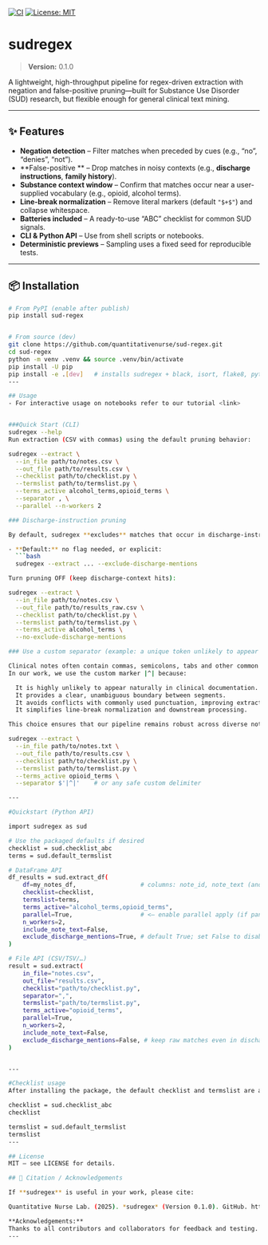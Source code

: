 [![CI](https://github.com/quantitativenurse/sud-regex/actions/workflows/lint.yml/badge.svg)](https://github.com/quantitativenurse/sud-regex/actions)
[![License: MIT](https://img.shields.io/badge/License-MIT-yellow.svg)](LICENSE)

# sudregex

> **Version:** 0.1.0

A lightweight, high-throughput pipeline for regex-driven extraction with negation and false-positive pruning—built for Substance Use Disorder (SUD) research, but flexible enough for general clinical text mining.

---

## ✨ Features

- **Negation detection** – Filter matches when preceded by cues (e.g., “no”, “denies”, “not”).  
- **False-positive ** – Drop matches in noisy contexts (e.g., **discharge instructions**, **family history**).  
- **Substance context window** – Confirm that matches occur near a user-supplied vocabulary (e.g., opioid, alcohol terms).  
- **Line-break normalization** – Remove literal markers (default `"$+$"`) and collapse whitespace.  
- **Batteries included** – A ready-to-use “ABC” checklist for common SUD signals.  
- **CLI & Python API** – Use from shell scripts or notebooks.  
- **Deterministic previews** – Sampling uses a fixed seed for reproducible tests.

---


## 📦 Installation

```bash
# From PyPI (enable after publish)
pip install sud-regex


# From source (dev)
git clone https://github.com/quantitativenurse/sud-regex.git
cd sud-regex
python -m venv .venv && source .venv/bin/activate
pip install -U pip
pip install -e .[dev]   # installs sudregex + black, isort, flake8, pytest, etc.
---

## Usage
- For interactive usage on notebooks refer to our tutorial <link>


###Quick Start (CLI)
sudregex --help
Run extraction (CSV with commas) using the default pruning behavior:

sudregex --extract \
  --in_file path/to/notes.csv \
  --out_file path/to/results.csv \
  --checklist path/to/checklist.py \
  --termslist path/to/termslist.py \
  --terms_active alcohol_terms,opioid_terms \
  --separator , \
  --parallel --n-workers 2

### Discharge-instruction pruning

By default, sudregex **excludes** matches that occur in discharge-instruction contexts.

- **Default:** no flag needed, or explicit:
  ```bash
  sudregex --extract ... --exclude-discharge-mentions

Turn pruning OFF (keep discharge-context hits):

sudregex --extract \
  --in_file path/to/notes.csv \
  --out_file path/to/results_raw.csv \
  --checklist path/to/checklist.py \
  --termslist path/to/termslist.py \
  --terms_active alcohol_terms \
  --no-exclude-discharge-mentions

### Use a custom separator (example: a unique token unlikely to appear in notes):

Clinical notes often contain commas, semicolons, tabs and other common punctuation marks as part of natural language. Using these as delimiters can lead to unintended splits and parsing errors, especially when extracting structured information from note text fields.
In our work, we use the custom marker |^| because:

  It is highly unlikely to appear naturally in clinical documentation.
  It provides a clear, unambiguous boundary between segments.
  It avoids conflicts with commonly used punctuation, improving extraction accuracy.
  It simplifies line-break normalization and downstream processing.

This choice ensures that our pipeline remains robust across diverse note formats.

sudregex --extract \
  --in_file path/to/notes.txt \
  --out_file path/to/results.csv \
  --checklist path/to/checklist.py \
  --termslist path/to/termslist.py \
  --terms_active opioid_terms \
  --separator $'|^|'    # or any safe custom delimiter

---

#Quickstart (Python API)

import sudregex as sud

# Use the packaged defaults if desired
checklist = sud.checklist_abc
terms = sud.default_termslist

# DataFrame API
df_results = sud.extract_df(
    df=my_notes_df,                  # columns: note_id, note_text (and optional grid)
    checklist=checklist,
    termslist=terms,
    terms_active="alcohol_terms,opioid_terms",
    parallel=True,                   # <— enable parallel apply (if pandarallel is installed)
    n_workers=2,                     
    include_note_text=False,
    exclude_discharge_mentions=True, # default True; set False to disable pruning
)

# File API (CSV/TSV/…)
result = sud.extract(
    in_file="notes.csv",
    out_file="results.csv",
    checklist="path/to/checklist.py",
    separator=",",
    termslist="path/to/termslist.py",
    terms_active="opioid_terms",
    parallel=True,
    n_workers=2,                      
    include_note_text=False,
    exclude_discharge_mentions=False, # keep raw matches even in discharge contexts
)


---

#Checklist usage 
After installing the package, the default checklist and termslist are available using the below method. 

checklist = sud.checklist_abc
checklist

termslist = sud.default_termslist
termslist 
---

## License 
MIT – see LICENSE for details.

## 📣 Citation / Acknowledgements

If **sudregex** is useful in your work, please cite:

Quantitative Nurse Lab. (2025). *sudregex* (Version 0.1.0). GitHub. https://github.com/quantitativenurse/sud-regex

**Acknowledgements:**  
Thanks to all contributors and collaborators for feedback and testing.
---
